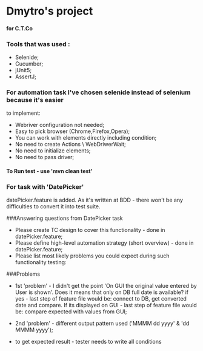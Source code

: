 # Dmytro's project

#### for C.T.Co

### Tools that was used :

- Selenide;
- Cucumber;
- jUnit5;
- AssertJ;

### For automation task I've chosen selenide instead of selenium because it's easier

to implement:

- Webriver configuration not needed;
- Easy to pick browser (Chrome,Firefox,Opera);
- You can work with elements directly including condition;
- No need to create Actions \ WebDriwerWait;
- No need to initialize elements;
- No need to pass driver;

#### To Run test - use 'mvn clean test'

### For task with 'DatePicker'
datePicker.feature is added.
As it's written at BDD - there won't be any difficulties 
to convert it into test suite.

###Answering questions from DatePicker task
- Please create TC design to cover this functionality - done in datePicker.feature;
- Please define high-level automation strategy (short overview) - done in datePicker.feature;
- Please list most likely problems you could expect during such functionality testing:

###Problems
- 1st 'problem' - I didn't get the point 'On GUI the original value entered by User is shown'. 
Does it means that only on DB full date is available? if yes - last step of feature file would be:
connect to DB, get converted date and compare. If its displayed on GUI - last step of feature file would be:
compare expected with values from GUI;

- 2nd 'problem' - different output pattern used ('MMMM dd yyyy' & 'dd MMMM yyyy');
- to get expected result - tester needs to write all conditions



